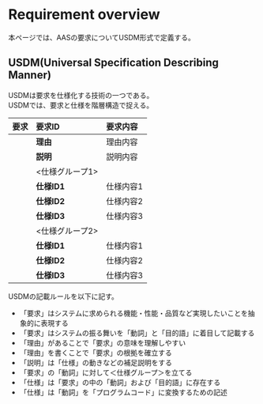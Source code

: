 # Requirement overview
本ページでは、AASの要求についてUSDM形式で定義する。

## USDM(Universal Specification Describing Manner)
USDMは要求を仕様化する技術の一つである。  
USDMでは、要求と仕様を階層構造で捉える。

| 要求 | 要求ID | 要求内容 |
|:---|:---|:---|
|    | **理由** | 理由内容 |
|    | **説明** | 説明内容 |
|    | <仕様グループ1> |   |
|    | **仕様ID1** | 仕様内容1 |
|    | **仕様ID2** | 仕様内容2 |
|    | **仕様ID3** | 仕様内容3 |
|    | <仕様グループ2> |   |
|    | **仕様ID1** | 仕様内容1 |
|    | **仕様ID2** | 仕様内容2 |
|    | **仕様ID3** | 仕様内容3 |

USDMの記載ルールを以下に記す。

* 「要求」はシステムに求められる機能・性能・品質など実現したいことを抽象的に表現する
* 「要求」はシステムの振る舞いを「動詞」と「目的語」に着目して記載する
* 「理由」があることで「要求」の意味を理解しやすい
* 「理由」を書くことで「要求」の根拠を確立する
* 「説明」は「仕様」の動きなどの補足説明をする
* 「要求」の「動詞」に対して＜仕様グループ＞を立てる
* 「仕様」は「要求」の中の「動詞」および「目的語」に存在する
* 「仕様」は「動詞」を「プログラムコード」に変換するための記述